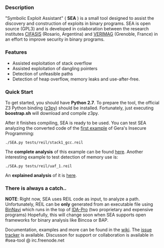 ### Description

"Symbolic Exploit Assistant" ( **SEA** ) is a small tool designed to assist the discovery and construction of exploits in binary programs. SEA is open source (GPL3) and is developed in colaboration between the research institutes [CIFASIS](http://www.cifasis-conicet.gov.ar/) (Rosario, Argentina) and [VERIMAG](http://www-verimag.imag.fr) (Grenoble, France) in an effort to improve security in binary programs.


### Features

* Assisted exploitation of stack overflow
* Assisted exploitation of dangling pointers
* Detection of unfeasible paths
* Detection of heap overflow, memory leaks and use-after-free.

### Quick Start

To get started, you should have **Python 2.7**. To prepare the tool, the official Z3 Python binding ([z3py](http://research.microsoft.com/en-us/um/redmond/projects/z3/)) should be installed. Fortunately, just executing **boostrap.sh** will download and compile z3py.

After it finishes compiling, SEA is ready to be used. You can test SEA analyzing the converted code of the [first example](http://community.corest.com/~gera/InsecureProgramming/stack1.html) of Gera's Insecure Programming:

    ./SEA.py tests/reil/stack1_gcc.reil
    
The **complete analysis** of this example can be found [here](https://github.com/neuromancer/SEA/wiki/Warming-up-on-stack---1).
Another interesting example to test detection of memory use is:

    ./SEA.py tests/reil/uaf_1.reil

An **explained analysis** of it is [here](https://github.com/neuromancer/SEA/wiki/Use-after-free-1).

### There is always a catch..

**NOTE**: Right now, SEA uses REIL code as input, to analyze a path. Unfortunately, REIL can be **only** generated from an executable file using [BinNavi](http://www.zynamics.com/binnavi.html) which runs in the top of [IDA-Pro](https://www.hex-rays.com/products/ida/index.shtml) (two proprietary and expensive programs)
Hopefully, this will change soon when SEA supports open frameworks for binary analysis like Bincoa or BAP.

Documentation, examples and more can be found in the [wiki](https://github.com/neuromancer/SEA/wiki). The [issue tracker](https://github.com/neuromancer/SEA/issues) is available.
Discusson for support or collaboration is available in #sea-tool @ irc.freenode.net
